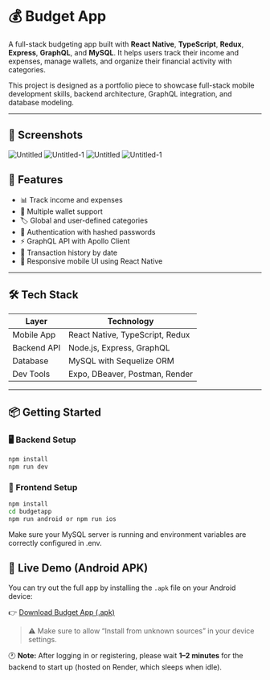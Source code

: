 # 💰 Budget App

A full-stack budgeting app built with **React Native**, **TypeScript**, **Redux**, **Express**, **GraphQL**, and **MySQL**. It helps users track their income and expenses, manage wallets, and organize their financial activity with categories.

This project is designed as a portfolio piece to showcase full-stack mobile development skills, backend architecture, GraphQL integration, and database modeling.

---

## 📸 Screenshots
![Untitled](https://github.com/user-attachments/assets/78245416-d1f8-41b2-8e41-558e2c131b16)
![Untitled-1](https://github.com/user-attachments/assets/53891046-9ac6-4d76-91f5-a46ac4f1ae11)
![Untitled](https://github.com/user-attachments/assets/16f21ce6-39c3-4ced-b88d-1a496f5e0e8c)
![Untitled-1](https://github.com/user-attachments/assets/e8b9224a-93d6-49a1-ae4b-659715c84eb3)



## 🚀 Features

- 📊 Track income and expenses
- 🏦 Multiple wallet support
- 🏷️ Global and user-defined categories
- 🔐 Authentication with hashed passwords
- ⚡ GraphQL API with Apollo Client
- 🧾 Transaction history by date
- 📱 Responsive mobile UI using React Native

---

## 🛠️ Tech Stack

| Layer        | Technology                           |
|--------------|---------------------------------------|
| Mobile App   | React Native, TypeScript, Redux       |
| Backend API  | Node.js, Express, GraphQL             |
| Database     | MySQL with Sequelize ORM              |
| Dev Tools    | Expo, DBeaver, Postman, Render        |

---

## 📦 Getting Started

### 🖥️ Backend Setup
```bash
npm install
npm run dev
````

### 📱 Frontend Setup
```bash
npm install
cd budgetapp
npm run android or npm run ios
````
Make sure your MySQL server is running and environment variables are correctly configured in .env.

## 📱 Live Demo (Android APK)

You can try out the full app by installing the `.apk` file on your Android device:

👉 [Download Budget App (.apk)](https://drive.google.com/file/d/16TzR5Q4OKC3s0aoPUzNwTB8C8s6XBTN0/view?usp=sharing)

> ⚠️ Make sure to allow “Install from unknown sources” in your device settings.

🕐 **Note:** After logging in or registering, please wait **1–2 minutes** for the backend to start up (hosted on Render, which sleeps when idle).
